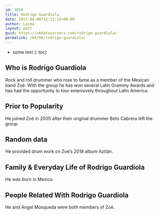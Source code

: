 ```yaml
---
id: 3858
title: Rodrigo Guardiola
date: 2021-04-06T12:12:13+00:00
author: Laima
layout: post
guid: https://ukdataservers.com/rodrigo-guardiola/
permalink: /04/06/rodrigo-guardiola/
---
```


* some text
{: toc}


## Who is Rodrigo Guardiola
                  
                  
                  
Rock and roll drummer who rose to fame as a member of the Mexican band Zoé. With the group he has won several Latin Grammy Awards and has had the opportunity to tour extensively throughout Latin America.
                  
              
            
              
            
                
                
                
## Prior to Popularity
                  
                  
                  
He joined Zoé in 2005 after their original drummer Beto Cabrera left the group.
                  
              
            
              
            
                
                
                
## Random data
                  
                  
                  
He provided drum work on Zoé&#8217;s 2018 album Aztlán.
                  
              
            
              
            
                
                
                
## Family & Everyday Life of Rodrigo Guardiola
                  
                  
                  
He was born in Mexico.
                  
              
            
              
            
                
                
                
## People Related With Rodrigo Guardiola
                  
                  
                  
He and Angel Mosqueda were both members of Zoé. 
                  
              
            
              
            
                
              
            
              
              
            
            
              
            
          
          
          